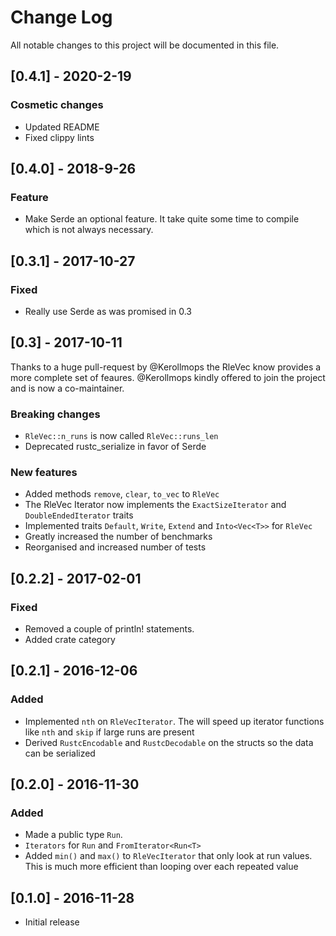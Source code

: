 # Change Log
All notable changes to this project will be documented in this file.

## [0.4.1] - 2020-2-19
### Cosmetic changes
* Updated README
* Fixed clippy lints

## [0.4.0] - 2018-9-26
### Feature
* Make Serde an optional feature. It take quite some time to compile which is not always necessary.

## [0.3.1] - 2017-10-27
### Fixed
* Really use Serde as was promised in 0.3

## [0.3] - 2017-10-11
Thanks to a huge pull-request by @Kerollmops the RleVec know provides a more complete set of
feaures. @Kerollmops kindly offered to join the project and is now a co-maintainer.

### Breaking changes
 * `RleVec::n_runs` is now called `RleVec::runs_len`
 * Deprecated rustc_serialize in favor of Serde
### New features
 * Added methods `remove`, `clear`, `to_vec` to `RleVec`
 * The RleVec Iterator now implements the `ExactSizeIterator` and `DoubleEndedIterator` traits
 * Implemented traits `Default`, `Write`, `Extend` and `Into<Vec<T>>` for `RleVec`
 * Greatly increased the number of benchmarks
 * Reorganised and increased number of tests

## [0.2.2] - 2017-02-01
### Fixed
* Removed a couple of println! statements.
* Added crate category

## [0.2.1] - 2016-12-06
### Added
* Implemented `nth` on `RleVecIterator`. The will speed up iterator functions like
  `nth` and `skip` if large runs are present
* Derived `RustcEncodable` and `RustcDecodable` on the structs so the data can be serialized

## [0.2.0] - 2016-11-30
### Added
* Made a public type `Run`.
* `Iterators` for `Run` and `FromIterator<Run<T>`
* Added `min()` and `max()` to `RleVecIterator` that only look at run values.
  This is much more efficient than looping over each repeated value

## [0.1.0] - 2016-11-28
- Initial release

